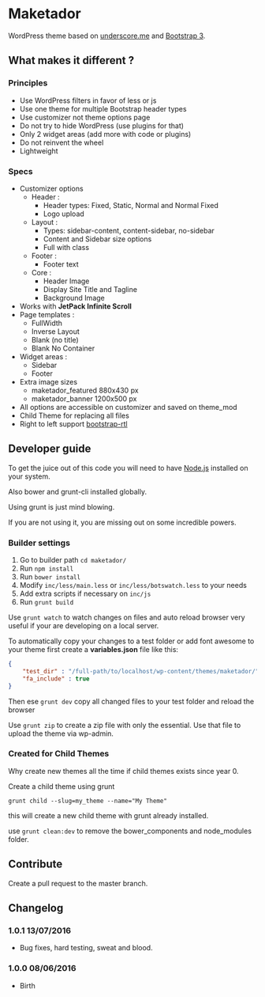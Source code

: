 # Maketador #

WordPress theme based on [underscore.me](http://underscores.me/) and [Bootstrap 3](http://getbootstrap.com).

## What makes it different ? ##

### Principles ###

- Use WordPress filters in favor of less or js
- Use one theme for multiple Bootstrap header types
- Use customizer not theme options page
- Do not try to hide WordPress (use plugins for that)
- Only 2 widget areas (add more with code or plugins)
- Do not reinvent the wheel
- Lightweight

### Specs ##

- Customizer options
  - Header :
    - Header types: Fixed, Static, Normal and Normal Fixed 
    - Logo upload
  - Layout :
    - Types: sidebar-content, content-sidebar, no-sidebar
    - Content and Sidebar size options
    - Full with class
  - Footer : 
    - Footer text
  - Core : 
    - Header Image
    - Display Site Title and Tagline
    - Background Image
- Works with **JetPack Infinite Scroll**    
- Page templates : 
  - FullWidth
  - Inverse Layout  
  - Blank (no title)
  - Blank No Container
- Widget areas : 
  - Sidebar
  - Footer
- Extra image sizes
  - maketador_featured 880x430 px
  - maketador_banner 1200x500 px
- All options are accessible on customizer and saved on theme_mod 
- Child Theme for replacing all files   
- Right to left support [bootstrap-rtl](http://github.com/morteza)
  

## Developer guide ##

To get the juice out of this code you will need to have [Node.js](https://nodejs.org/en/) installed on your system.

Also bower and grunt-cli installed globally.

Using grunt is just mind blowing. 

If you are not using it, you are missing out on some incredible powers.


### Builder settings ###

1. Go to builder path `cd maketador/`
2. Run `npm install`
3. Run `bower install`
4. Modify `inc/less/main.less` or `inc/less/botswatch.less` to your needs
5. Add extra scripts if necessary on `inc/js`
6. Run `grunt build`

Use `grunt watch` to watch changes on files and auto reload browser very useful if your are developing on a local server.

To automatically copy your changes to a test folder or add font awesome to your theme first create a **variables.json** file like this:

``````json
{
    "test_dir" : "/full-path/to/localhost/wp-content/themes/maketador/",
    "fa_include" : true
}
``````

Then ese `grunt dev` copy all changed files to your test folder and reload the browser

Use `grunt zip` to create a zip file with only the essential. Use that file to upload the theme via wp-admin.
  
  
### Created for Child Themes ###

Why create new themes all the time if child themes exists since year 0.

Create a child theme using grunt

`grunt child --slug=my_theme --name="My Theme"`

this will create a new child theme with grunt already installed.

use `grunt clean:dev` to remove the bower_components and node_modules folder.  

## Contribute ##

Create a pull request to the master branch.

## Changelog ##

### 1.0.1 13/07/2016 ###
- Bug fixes, hard testing, sweat and blood.

### 1.0.0 08/06/2016 ###
- Birth